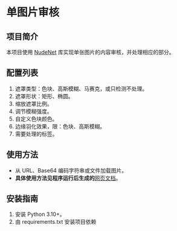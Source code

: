 # 单图片审核
## 项目简介
本项目使用 [NudeNet](https://github.com/notAI-tech/NudeNet) 库实现单张图片的内容审核，并处理相应的部分。

## 配置列表
1. 遮罩类型：色块、高斯模糊、马赛克，或只检测不处理。
2. 遮罩形状：矩形、椭圆。
3. 缩放遮罩比例。
4. 调节模糊强度。
5. 自定义色块颜色。
6. 边缘羽化效果，限：色块、高斯模糊。
7. 需要处理的标签。

## 使用方法
- 从 URL、Base64 编码字符串或文件加载图片。
- **具体使用方法见程序运行后生成的**[网页文档](http://127.0.0.1:5000/docs)。

## 安装指南
1. 安装 Python 3.10+。
2. 由 requirements.txt 安装项目依赖
